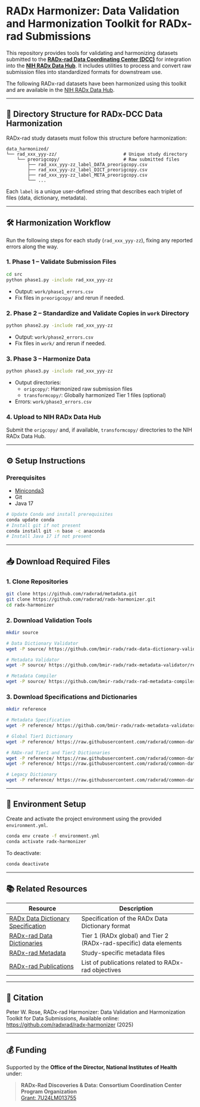 # RADx Harmonizer: Data Validation and Harmonization Toolkit for RADx-rad Submissions

This repository provides tools for validating and harmonizing datasets submitted to the **[RADx-rad Data Coordinating Center (DCC)](https://www.radxrad.org/)** for integration into the **[NIH RADx Data Hub](https://radxdatahub.nih.gov/)**. It includes utilities to process and convert raw submission files into standardized formats for downstream use.

The following RADx-rad datasets have been harmonized using this toolkit and are available in the [NIH RADx Data Hub](https://radxdatahub.nih.gov/studyExplorer/studies?&facets=%5B%7B%22name%22:%22dcc%22,%22facets%22:%5B%22RADx-rad%22%5D%7D,%7B%22name%22:%22has_data_files%22,%22facets%22:%5B%22Yes%22%5D%7D%5D&sort=asc&prop=title&page=1&size=50&view=table).


---

## 📂 Directory Structure for RADx-DCC Data Harmonization

RADx-rad study datasets must follow this structure before harmonization:

```
data_harmonized/
└── rad_xxx_yyy-zz/                         # Unique study directory
    └── preorigcopy/                        # Raw submitted files
        ├── rad_xxx_yyy-zz_label_DATA_preorigcopy.csv
        ├── rad_xxx_yyy-zz_label_DICT_preorigcopy.csv
        ├── rad_xxx_yyy-zz_label_META_preorigcopy.csv
        └── ...
```
Each `label` is a unique user-defined string that describes each triplet of files (data, dictionary, metadata).

---

## 🛠 Harmonization Workflow

Run the following steps for each study (`rad_xxx_yyy-zz`), fixing any reported errors along the way.

### 1. Phase 1 – Validate Submission Files
```bash
cd src
python phase1.py -include rad_xxx_yyy-zz
```
- Output: `work/phase1_errors.csv`
- Fix files in `preorigcopy/` and rerun if needed.

### 2. Phase 2 – Standardize and Validate Copies in `work` Directory
```bash
python phase2.py -include rad_xxx_yyy-zz
```
- Output: `work/phase2_errors.csv`
- Fix files in `work/` and rerun if needed.

### 3. Phase 3 – Harmonize Data
```bash
python phase3.py -include rad_xxx_yyy-zz
```
- Output directories:
  - `origcopy/`: Harmonized raw submission files
  - `transformcopy/`: Globally harmonized Tier 1 files (optional)
- Errors: `work/phase3_errors.csv`

### 4. Upload to NIH RADx Data Hub
Submit the `origcopy/` and, if available, `transformcopy/` directories to the NIH RADx Data Hub.

---

## ⚙️ Setup Instructions

### Prerequisites

- [Miniconda3](https://docs.conda.io/en/latest/miniconda.html)
- Git
- Java 17

```bash
# Update Conda and install prerequisites
conda update conda
# Install git if not present
conda install git -n base -c anaconda
# Install Java 17 if not present
```

---

## 📥 Download Required Files

### 1. Clone Repositories
```bash
git clone https://github.com/radxrad/metadata.git
git clone https://github.com/radxrad/radx-harmonizer.git 
cd radx-harmonizer
```

### 2. Download Validation Tools
```bash
mkdir source

# Data Dictionary Validator
wget -P source/ https://github.com/bmir-radx/radx-data-dictionary-validator/releases/download/v1.3.4/radx-data-dictionary-validator-app-1.3.4.jar

# Metadata Validator
wget -P source/ https://github.com/bmir-radx/radx-metadata-validator/releases/download/v1.0.6/radx-metadata-validator-app-1.0.6.jar

# Metadata Compiler
wget -P source/ https://github.com/bmir-radx/radx-rad-metadata-compiler/releases/download/v1.0.3/radx-rad-metadata-compiler-1.0.3.jar
```

### 3. Download Specifications and Dictionaries
```bash
mkdir reference

# Metadata Specification
wget -P reference/ https://github.com/bmir-radx/radx-metadata-validator/releases/download/v1.0.6/RADxMetadataSpecification.json

# Global Tier1 Dictionary
wget -P reference/ https://raw.githubusercontent.com/radxrad/common-data-elements/refs/heads/main/cdes/RADx-global_tier1_dict_2025-06-24.csv

# RADx-rad Tier1 and Tier2 Dictionaries
wget -P reference/ https://raw.githubusercontent.com/radxrad/common-data-elements/refs/heads/main/cdes/RADx-rad_tier1_dict_2025-06-24.csv
wget -P reference/ https://raw.githubusercontent.com/radxrad/common-data-elements/refs/heads/main/cdes/RADx-rad_tier2_dict_2025-06-24.csv

# Legacy Dictionary
wget -P reference/ https://raw.githubusercontent.com/radxrad/common-data-elements/refs/heads/main/cdes/RADx-rad_legacy_dict_2025-06-24.csv
```

---

## 🧪 Environment Setup

Create and activate the project environment using the provided `environment.yml`.

```bash
conda env create -f environment.yml
conda activate radx-harmonizer
```

To deactivate:
```bash
conda deactivate
```

---

## 📚 Related Resources

| Resource | Description |
|----------|-------------|
| [RADx Data Dictionary Specification](https://github.com/bmir-radx/radx-data-dictionary-specification/blob/main/radx-data-dictionary-specification.md) | Specification of the RADx Data Dictionary format |
| [RADx-rad Data Dictionaries](https://github.com/radxrad/common-data-elements) | Tier 1 (RADx global) and Tier 2 (RADx-rad-specific) data elements |
| [RADx-rad Metadata](https://github.com/radxrad/metadata) | Study-specific metadata files |
| [RADx-rad Publications](https://github.com/radxrad/radx-destiller/blob/main/publications/radx_rad_related_publications_2025-06-17.csv) | List of publications related to RADx-rad objectives |

---

## 📝 Citation

Peter W. Rose, RADx-rad Harmonizer: Data Validation and Harmonization Toolkit for Data Submissions, Available online: https://github.com/radxrad/radx-harmonizer (2025)

---

## 💰 Funding

Supported by the **Office of the Director, National Institutes of Health** under:

> **RADx-Rad Discoveries & Data: Consortium Coordination Center Program Organization**  
> [Grant: 7U24LM013755](https://reporter.nih.gov/project-details/10745886)
